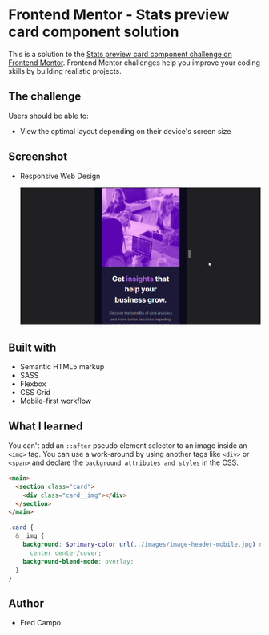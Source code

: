 # Frontend Mentor - Stats preview card component solution

This is a solution to the [Stats preview card component challenge on Frontend Mentor](https://www.frontendmentor.io/challenges/stats-preview-card-component-8JqbgoU62). Frontend Mentor challenges help you improve your coding skills by building realistic projects.

## The challenge

Users should be able to:

- View the optimal layout depending on their device's screen size

## Screenshot

- Responsive Web Design

  ![Mobile and Web Responsiveness](images/result_responsive.gif)

## Built with

- Semantic HTML5 markup
- SASS
- Flexbox
- CSS Grid
- Mobile-first workflow

## What I learned

You can't add an `::after` pseudo element selector to an image inside an `<img>` tag. You can use a work-around by using another tags like `<div>` or `<span>` and declare the `background attributes and styles` in the CSS.

```html
<main>
  <section class="card">
    <div class="card__img"></div>
  </section>
</main>
```

```scss
.card {
  &__img {
    background: $primary-color url(../images/image-header-mobile.jpg) no-repeat
      center center/cover;
    background-blend-mode: overlay;
  }
}
```

## Author

- Fred Campo
